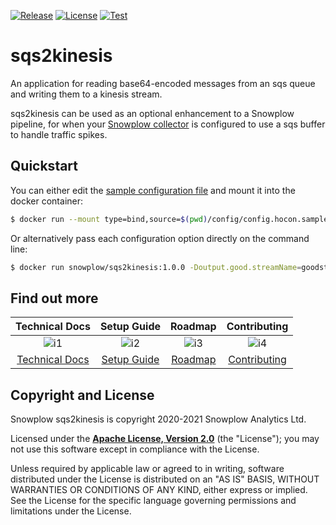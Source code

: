 [![Release][release-image]][releases]
[![License][license-image]][license]
[![Test][test-image]][test]

# sqs2kinesis

An application for reading base64-encoded messages from an sqs queue and writing them to a kinesis stream.

sqs2kinesis can be used as an optional enhancement to a Snowplow pipeline, for when your
[Snowplow collector][snowplow-collector] is configured to use a sqs buffer to handle traffic spikes.

## Quickstart

You can either edit the [sample configuration file](./config/config.hocon.sample) and mount it into the docker container:

```bash
$ docker run --mount type=bind,source=$(pwd)/config/config.hocon.sample,destination=/config/config.hocon snowplow/sqs2kinesis:1.0.0 --config /config/config.hocon
```

Or alternatively pass each configuration option directly on the command line:

```bash
$ docker run snowplow/sqs2kinesis:1.0.0 -Doutput.good.streamName=goodstream -Doutput.bad.streamName=badstream -Dinput.queue=https://sqs.eu-central-1.amazonaws.com/000000000000/test-topic
```

## Find out more

| Technical Docs             | Setup Guide          | Roadmap              | Contributing                 |
|:--------------------------:|:--------------------:|:--------------------:|:----------------------------:|
| ![i1][techdocs-image]      | ![i2][setup-image]   | ![i3][roadmap-image] | ![i4][contributing-image]    |
| [Technical Docs][techdocs] | [Setup Guide][setup] | [Roadmap][roadmap]   | [Contributing][contributing] |

## Copyright and License

Snowplow sqs2kinesis is copyright 2020-2021 Snowplow Analytics Ltd.

Licensed under the **[Apache License, Version 2.0][license]** (the "License");
you may not use this software except in compliance with the License.

Unless required by applicable law or agreed to in writing, software
distributed under the License is distributed on an "AS IS" BASIS,
WITHOUT WARRANTIES OR CONDITIONS OF ANY KIND, either express or implied.
See the License for the specific language governing permissions and
limitations under the License.

[techdocs-image]: https://d3i6fms1cm1j0i.cloudfront.net/github/images/techdocs.png
[setup-image]: https://d3i6fms1cm1j0i.cloudfront.net/github/images/setup.png
[roadmap-image]: https://d3i6fms1cm1j0i.cloudfront.net/github/images/roadmap.png
[contributing-image]: https://d3i6fms1cm1j0i.cloudfront.net/github/images/contributing.png

[techdocs]: https://docs.snowplowanalytics.com/docs/getting-started-on-snowplow-open-source/setup-snowplow-on-aws/setup-the-snowplow-collector/optional-configure-sqs2kinesis/
[setup]: https://docs.snowplowanalytics.com/docs/getting-started-on-snowplow-open-source/
[roadmap]: https://github.com/snowplow/snowplow/projects/7
[contributing]: https://docs.snowplowanalytics.com/docs/contributing/

[test]: https://github.com/snowplow-incubator/sqs2kinesis/actions/workflows/ci.yml
[test-image]: https://github.com/snowplow-incubator/sqs2kinesis/actions/workflows/ci.yml/badge.svg

[license]: http://www.apache.org/licenses/LICENSE-2.0
[license-image]: http://img.shields.io/badge/license-Apache--2-blue.svg?style=flat

[release-image]: http://img.shields.io/badge/release-0.1.0-rc1-blue.svg?style=flat
[releases]: https://github.com/snowplow-incubator/sqs2kinesis/releases

[snowplow-collector]: https://github.com/snowplow/stream-collector/
